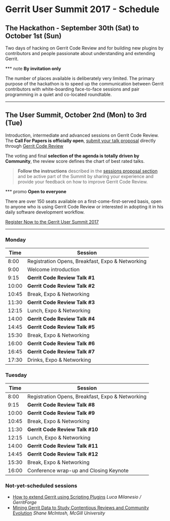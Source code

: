 # Gerrit User Summit 2017 - Schedule

## The Hackathon - September 30th (Sat) to October 1st (Sun)

Two days of hacking on Gerrit Code Review and for building new plugins
by contributors and people passionate about understanding and extending
Gerrit.

*** note
__By invitation only__

The number of places available is deliberately very limited.
The primary purpose of the hackathon is to speed up the communication
between Gerrit contributors with white-boarding face-to-face sessions
and pair programming in a quiet and co-located
roundtable.
***

## The User Summit, October 2nd (Mon) to 3rd (Tue)

Introduction, intermediate and advanced sessions on Gerrit Code Review.
The **Call For Papers is officially open**, [submit your talk proposal](cfp.md)
directly through [Gerrit Code Review](https://gerrit-review.googlesource.com/#/admin/projects/summit/2017)

The voting and final **selection of the agenda is totally driven by Community**,
the review score defines the chart of best rated talks.

> **Follow the instructions** described in the [sessions proposal section](cfp.md)
> and be active part of the Summit by sharing your experience and provide
> your feedback on how to improve Gerrit Code Review.

*** promo
__Open to everyone__

There are over 150 seats available on a first-come-first-served basis,
open to anyone who is using Gerrit Code Review or interested in adopting
it in his daily software development workflow.

[Register Now to the Gerrit User Summit 2017](https://www.eventbrite.co.uk/e/gerrit-user-summit-2017-tickets-34486175078)
***

### Monday

| Time  | Session                                          |
|-------|--------------------------------------------------|
|  8:00 | Registration Opens, Breakfast, Expo & Networking |
|  9:00 | Welcome introduction                             |
|  9:15 | **Gerrit Code Review Talk #1**                   |
| 10:00 | **Gerrit Code Review Talk #2**                   |
| 10:45 | Break, Expo & Networking                         |
| 11:30 | **Gerrit Code Review Talk #3**                   |
| 12:15 | Lunch, Expo & Networking                         |
| 14:00 | **Gerrit Code Review Talk #4**                   |
| 14:45 | **Gerrit Code Review Talk #5**                   |
| 15:30 | Break, Expo & Networking                         |
| 16:00 | **Gerrit Code Review Talk #6**                   |
| 16:45 | **Gerrit Code Review Talk #7**                   |
| 17:30 | Drinks, Expo & Networking                        |

### Tuesday

| Time  | Session                                          |
|-------|--------------------------------------------------|
|  8:00 | Registration Opens, Breakfast, Expo & Networking |
|  9:15 | **Gerrit Code Review Talk #8**                   |
| 10:00 | **Gerrit Code Review Talk #9**                   |
| 10:45 | Break, Expo & Networking                         |
| 11:30 | **Gerrit Code Review Talk #10**                  |
| 12:15 | Lunch, Expo & Networking                         |
| 14:00 | **Gerrit Code Review Talk #11**                  |
| 14:45 | **Gerrit Code Review Talk #12**                  |
| 15:30 | Break, Expo & Networking                         |
| 16:00 | Conference wrap-up and Closing Keynote           |

### Not-yet-scheduled sessions

* [How to extend Gerrit using Scripting Plugins](sessions/gerrit-scripting-plugins.md) _Luca Milanesio / GerritForge_
* [Mining Gerrit Data to Study Contentious Reviews and Community Evolution](sessions/mining_gerrit.md) _Shane McIntosh, McGill University_
